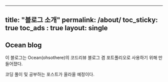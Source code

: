 ---
 title: "블로그 소개"
 permalink: /about/
 toc_sticky: true
 toc_ads : true
 layout: single
 ---

 ## Ocean blog

 이 블로그는 Ocean(ohsothere)의 코드리뷰 블로그 겸 포트폴리오로 사용하기 위해 만들어졌다.

 코딩 풀이 및 공부하는 포스트가 올라올 예정이다.
